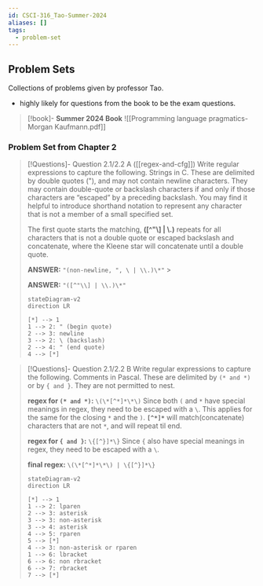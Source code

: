 ```yaml
---
id: CSCI-316_Tao-Summer-2024
aliases: []
tags:
  - problem-set
---
```


## Problem Sets

Collections of problems given by professor Tao.

- highly likely for questions from the book to be the exam questions.

> [!book]- **Summer 2024 Book**
> ![[Programming language pragmatics-Morgan Kaufmann.pdf]]

### Problem Set from Chapter 2

> [!Questions]- Question 2.1/2.2 A ([[regex-and-cfg]])
> Write regular expressions to capture the following.
> Strings in C. These are delimited by double quotes ("), and may not contain
> newline characters. They may contain double-quote or backslash characters
> if and only if those characters are “escaped” by a preceding backslash.
> You may find it helpful to introduce shorthand notation to represent any
> character that is not a member of a small specified set.
>
> The first quote starts the matching, **([^"\\] | \\.)** repeats for all characters
> that is not a double quote or escaped backslash and concatenate, where the Kleene
> star will concatenate until a double quote.
>
> **ANSWER:** `"(non-newline, ", \ | \\.)\*"` >
>
> **ANSWER:** `"([^"\\] | \\.)\*"`
>
> ```mermaid
> stateDiagram-v2
> direction LR
>
> [*] --> 1
> 1 --> 2: " (begin quote)
> 2 --> 3: newline
> 3 --> 2: \ (backslash)
> 2 --> 4: " (end quote)
> 4 --> [*]
> ```

> [!Questions]- Question 2.1/2.2 B
> Write regular expressions to capture the following.
> Comments in Pascal. These are delimited by `(* and *)` or by `{ and }`.
> They are not permitted to nest.
>
> **regex for `(* and *)`:** `\(\*[^*]*\*\)`
> Since both `(` and `*` have special meanings in regex, they need to be escaped with a `\`.
> This applies for the same for the closing `*` and the `)`.
> **`[^*]*`** will match(concatenate) characters that are not `*`, and will repeat til end.
>
> **regex for `{ and }`:** `\{[^}]*\}`
> Since `{` also have special meanings in regex, they need to be escaped with a `\`.
>
> **final regex:** `\(\*[^*]*\*\) | \{[^}]*\}`
>
> ```mermaid
> stateDiagram-v2
> direction LR
>
> [*] --> 1
> 1 --> 2: lparen
> 2 --> 3: asterisk
> 3 --> 3: non-asterisk
> 3 --> 4: asterisk
> 4 --> 5: rparen
> 5 --> [*]
> 4 --> 3: non-asterisk or rparen
> 1 --> 6: lbracket
> 6 --> 6: non rbracket
> 6 --> 7: rbracket
> 7 --> [*]
>
> ```
